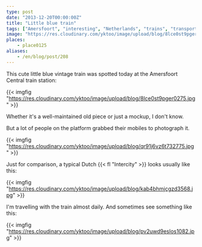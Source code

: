 ```yaml
---
type: post
date: "2013-12-20T00:00:00Z"
title: "Little blue train"
tags: ["Amersfoort", "interesting", "Netherlands", "trains", "transport"]
image: "https://res.cloudinary.com/yktoo/image/upload/blog/8lce0st9pger0275.jpg"
places:
    - place0125
aliases:
    - /en/blog/post/208
---
```


This cute little blue vintage train was spotted today at the Amersfoort Central train station:

{{< imgfig "https://res.cloudinary.com/yktoo/image/upload/blog/8lce0st9pger0275.jpg" >}}

Whether it's a well-maintained old piece or just a mockup, I don't know.

<!--more-->

But a lot of people on the platform grabbed their mobiles to photograph it.

{{< imgfig "https://res.cloudinary.com/yktoo/image/upload/blog/qr91j6vz6t732775.jpg" >}}

Just for comparison, a typical Dutch {{< fl "Intercity" >}} looks usually like this:

{{< imgfig "https://res.cloudinary.com/yktoo/image/upload/blog/kab4bhmjcgzd3568.jpg" >}}

I'm travelling with the train almost daily. And sometimes see something like this:

{{< imgfig "https://res.cloudinary.com/yktoo/image/upload/blog/pv2uwd9eslos1082.jpg" >}}
